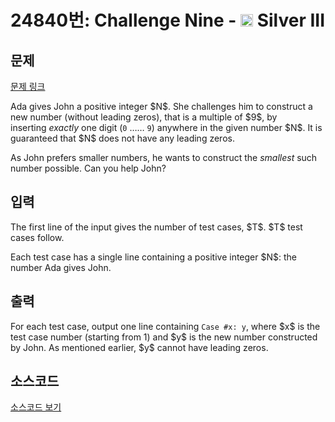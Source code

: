 # 24840번: Challenge Nine - <img src="https://static.solved.ac/tier_small/8.svg" style="height:20px" /> Silver III

<!-- performance -->

<!-- 문제 제출 후 깃허브에 푸시를 했을 때 제출한 코드의 성능이 입력될 공간입니다.-->

<!-- end -->

## 문제

[문제 링크](https://boj.kr/24840)


<p>Ada gives John a positive integer $N$. She challenges him to construct a new number (without leading zeros), that is a multiple of&nbsp;$9$, by inserting&nbsp;<i>exactly</i>&nbsp;one digit (<code>0</code>&nbsp;……&nbsp;<code>9</code>) anywhere in the given number&nbsp;$N$. It is guaranteed that&nbsp;$N$&nbsp;does not have any leading zeros.</p>

<p>As John prefers smaller numbers, he wants to construct the&nbsp;<i>smallest</i>&nbsp;such number possible. Can you help John?</p>



## 입력


<p>The first line of the input gives the number of test cases, $T$.&nbsp;$T$&nbsp;test cases follow.</p>

<p>Each test case has a single line containing a positive integer&nbsp;$N$: the number Ada gives John.</p>



## 출력


<p>For each test case, output one line containing&nbsp;<code>Case #x:&nbsp;y</code>, where&nbsp;$x$&nbsp;is the test case number (starting from 1) and&nbsp;$y$&nbsp;is the new number constructed by John. As mentioned earlier,&nbsp;$y$&nbsp;cannot have leading zeros.</p>



## 소스코드

[소스코드 보기](Challenge%20Nine.py)